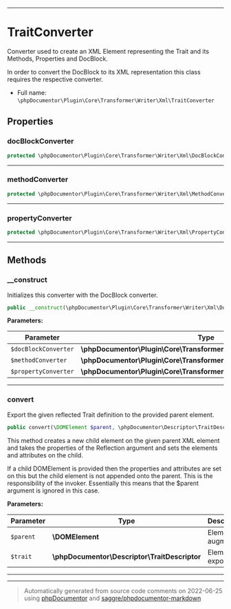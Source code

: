 ***

# TraitConverter

Converter used to create an XML Element representing the Trait and its Methods, Properties and DocBlock.

In order to convert the DocBlock to its XML representation this class requires the respective converter.

* Full name: `\phpDocumentor\Plugin\Core\Transformer\Writer\Xml\TraitConverter`



## Properties


### docBlockConverter



```php
protected \phpDocumentor\Plugin\Core\Transformer\Writer\Xml\DocBlockConverter $docBlockConverter
```






***

### methodConverter



```php
protected \phpDocumentor\Plugin\Core\Transformer\Writer\Xml\MethodConverter $methodConverter
```






***

### propertyConverter



```php
protected \phpDocumentor\Plugin\Core\Transformer\Writer\Xml\PropertyConverter $propertyConverter
```






***

## Methods


### __construct

Initializes this converter with the DocBlock converter.

```php
public __construct(\phpDocumentor\Plugin\Core\Transformer\Writer\Xml\DocBlockConverter $docBlockConverter, \phpDocumentor\Plugin\Core\Transformer\Writer\Xml\MethodConverter $methodConverter, \phpDocumentor\Plugin\Core\Transformer\Writer\Xml\PropertyConverter $propertyConverter): mixed
```








**Parameters:**

| Parameter | Type | Description |
|-----------|------|-------------|
| `$docBlockConverter` | **\phpDocumentor\Plugin\Core\Transformer\Writer\Xml\DocBlockConverter** |  |
| `$methodConverter` | **\phpDocumentor\Plugin\Core\Transformer\Writer\Xml\MethodConverter** |  |
| `$propertyConverter` | **\phpDocumentor\Plugin\Core\Transformer\Writer\Xml\PropertyConverter** |  |




***

### convert

Export the given reflected Trait definition to the provided parent element.

```php
public convert(\DOMElement $parent, \phpDocumentor\Descriptor\TraitDescriptor $trait): \DOMElement
```

This method creates a new child element on the given parent XML element
and takes the properties of the Reflection argument and sets the
elements and attributes on the child.

If a child DOMElement is provided then the properties and attributes are
set on this but the child element is not appended onto the parent. This
is the responsibility of the invoker. Essentially this means that the
$parent argument is ignored in this case.






**Parameters:**

| Parameter | Type | Description |
|-----------|------|-------------|
| `$parent` | **\DOMElement** | Element to augment. |
| `$trait` | **\phpDocumentor\Descriptor\TraitDescriptor** | Element to export. |




***


***
> Automatically generated from source code comments on 2022-06-25 using [phpDocumentor](http://www.phpdoc.org/) and [saggre/phpdocumentor-markdown](https://github.com/Saggre/phpDocumentor-markdown)
